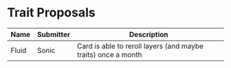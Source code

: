 # Trait Proposals

| Name | Submitter | Description |
|---|---|---|
| Fluid | Sonic | Card is able to reroll layers (and maybe traits) once a month |
